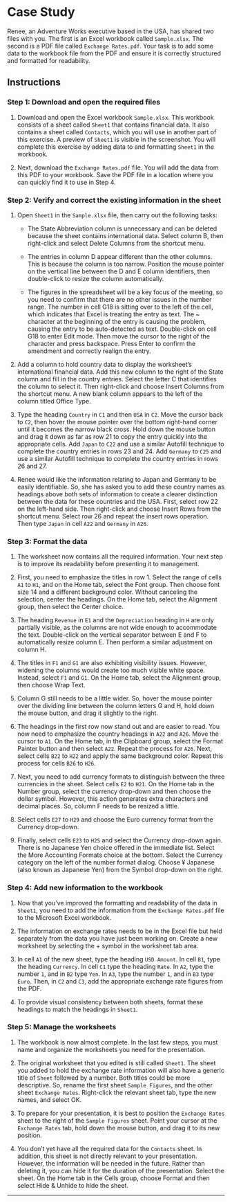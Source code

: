 # Case Study

Renee, an Adventure Works executive based in the USA, has shared two files with you. The first is an Excel workbook called `Sample.xlsx`. The second is a PDF file called `Exchange Rates.pdf`. Your task is to add some data to the workbook file from the PDF and ensure it is correctly structured and formatted for readability.

## Instructions

### Step 1: Download and open the required files
1. Download and open the Excel workbook `Sample.xlsx`. This workbook consists of a sheet called `Sheet1` that contains financial data. It also contains a sheet called `Contacts`, which you will use in another part of this exercise. A preview of `Sheet1` is visible in the screenshot. You will complete this exercise by adding data to and formatting `Sheet1` in the workbook.

2. Next, download the `Exchange Rates.pdf` file. You will add the data from this PDF to your workbook. Save the PDF file in a location where you can quickly find it to use in Step 4.

### Step 2: Verify and correct the existing information in the sheet
1. Open `Sheet1` in the `Sample.xlsx` file, then carry out the following tasks:

   - The State Abbreviation column is unnecessary and can be deleted because the sheet contains international data. Select column B, then right-click and select Delete Columns from the shortcut menu.

   - The entries in column D appear different than the other columns. This is because the column is too narrow. Position the mouse pointer on the vertical line between the D and E column identifiers, then double-click to resize the column automatically.

   - The figures in the spreadsheet will be a key focus of the meeting, so you need to confirm that there are no other issues in the number range. The number in cell G18 is sitting over to the left of the cell, which indicates that Excel is treating the entry as text. The ~ character at the beginning of the entry is causing the problem, causing the entry to be auto-detected as text. Double-click on cell G18 to enter Edit mode. Then move the cursor to the right of the character and press backspace. Press Enter to confirm the amendment and correctly realign the entry.

2. Add a column to hold country data to display the worksheet’s international financial data. Add this new column to the right of the State column and fill in the country entries. Select the letter C that identifies the column to select it. Then right-click and choose Insert Columns from the shortcut menu. A new blank column appears to the left of the column titled Office Type.

3. Type the heading `Country` in `C1` and then `USA` in `C2`. Move the cursor back to `C2`, then hover the mouse pointer over the bottom right-hand corner until it becomes the narrow black cross. Hold down the mouse button and drag it down as far as row 21 to copy the entry quickly into the appropriate cells. Add `Japan` to `C22` and use a similar Autofill technique to complete the country entries in rows 23 and 24. Add `Germany` to `C25` and use a similar Autofill technique to complete the country entries in rows 26 and 27.

4. Renee would like the information relating to Japan and Germany to be easily identifiable. So, she has asked you to add these country names as headings above both sets of information to create a clearer distinction between the data for these countries and the USA. First, select row 22 on the left-hand side. Then right-click and choose Insert Rows from the shortcut menu. Select row 26 and repeat the insert rows operation. Then type `Japan` in cell `A22` and `Germany` in `A26`.

### Step 3: Format the data
1. The worksheet now contains all the required information. Your next step is to improve its readability before presenting it to management.

2. First, you need to emphasize the titles in row 1. Select the range of cells `A1` to `H1`, and on the Home tab, select the Font group. Then choose font size 14 and a different background color. Without canceling the selection, center the headings. On the Home tab, select the Alignment group, then select the Center choice.

3. The heading `Revenue` in `E1` and the `Depreciation` heading in `H` are only partially visible, as the columns are not wide enough to accommodate the text. Double-click on the vertical separator between E and F to automatically resize column E. Then perform a similar adjustment on column H.

4. The titles in `F1` and `G1` are also exhibiting visibility issues. However, widening the columns would create too much visible white space. Instead, select `F1` and `G1`. On the Home tab, select the Alignment group, then choose Wrap Text.

5. Column G still needs to be a little wider. So, hover the mouse pointer over the dividing line between the column letters G and H, hold down the mouse button, and drag it slightly to the right.

6. The headings in the first row now stand out and are easier to read. You now need to emphasize the country headings in `A22` and `A26`. Move the cursor to `A1`. On the Home tab, in the Clipboard group, select the Format Painter button and then select `A22`. Repeat the process for `A26`. Next, select cells `B22` to `H22` and apply the same background color. Repeat this process for cells `B26` to `H26`.

7. Next, you need to add currency formats to distinguish between the three currencies in the sheet. Select cells `E2` to `H21`. On the Home tab in the Number group, select the currency drop-down and then choose the dollar symbol. However, this action generates extra characters and decimal places. So, column F needs to be resized a little.

8. Select cells `E27` to `H29` and choose the Euro currency format from the Currency drop-down.

9. Finally, select cells `E23` to `H25` and select the Currency drop-down again. There is no Japanese Yen choice offered in the immediate list. Select the More Accounting Formats choice at the bottom. Select the Currency category on the left of the number format dialog. Choose ¥ Japanese (also known as Japanese Yen) from the Symbol drop-down on the right.

### Step 4: Add new information to the workbook
1. Now that you’ve improved the formatting and readability of the data in `Sheet1`, you need to add the information from the `Exchange Rates.pdf` file to the Microsoft Excel workbook.

2. The information on exchange rates needs to be in the Excel file but held separately from the data you have just been working on. Create a new worksheet by selecting the + symbol in the worksheet tab area.

3. In cell `A1` of the new sheet, type the heading `USD Amount`. In cell `B1`, type the heading `Currency`. In cell `C1` type the heading `Rate`. In `A2`, type the number `1`, and in `B2` type `Yen`. In `A3`, type the number `1`, and in `B3` type `Euro`. Then, in `C2` and `C3`, add the appropriate exchange rate figures from the PDF.

4. To provide visual consistency between both sheets, format these headings to match the headings in `Sheet1`.

### Step 5: Manage the worksheets
1. The workbook is now almost complete. In the last few steps, you must name and organize the worksheets you need for the presentation.

2. The original worksheet that you edited is still called `Sheet1`. The sheet you added to hold the exchange rate information will also have a generic title of `Sheet` followed by a number. Both titles could be more descriptive. So, rename the first sheet `Sample Figures`, and the other sheet `Exchange Rates`. Right-click the relevant sheet tab, type the new names, and select OK.

3. To prepare for your presentation, it is best to position the `Exchange Rates` sheet to the right of the `Sample Figures` sheet. Point your cursor at the `Exchange Rates` tab, hold down the mouse button, and drag it to its new position.

4. You don’t yet have all the required data for the `Contacts` sheet. In addition, this sheet is not directly relevant to your presentation. However, the information will be needed in the future. Rather than deleting it, you can hide it for the duration of the presentation. Select the sheet. On the Home tab in the Cells group, choose Format and then select Hide & Unhide to hide the sheet.

---
